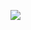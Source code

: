 <!-- ![](https://github-readme-stats.vercel.app/api?username=tenzind12&theme=blue-green&hide_border=false&include_all_commits=false&count_private=false)<br/>-->
<!-- ![](https://github-readme-streak-stats.herokuapp.com/?user=tenzind12&theme=blue-green&hide_border=false)<br/> -->
<!-- ![](https://github-readme-stats.vercel.app/api/top-langs/?username=tenzind12&theme=blue-green&hide_border=false&include_all_commits=false&count_private=false&layout=compact&hide=html,css,hack) -->

<!-- <img src="https://cr-skills-chart-widget.azurewebsites.net/api/api?username=tenzind12&show-other-skills=true" /> -->

![](https://quotes-github-readme.vercel.app/api?type=horizontal&theme=radical)

<!-- [![](https://visitcount.itsvg.in/api?id=tenzind12&icon=0&color=3)](https://visitcount.itsvg.in) -->


<!-- <img src="https://github-readme-stats.vercel.app/api/wakatime?username=Tenzin&layout=compact&theme=merko" alt="wakatime stats"/> -->
<!-- replace x.x.x with actual version -->

